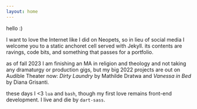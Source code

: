 ```yaml
---
layout: home
---
```


hello :)

I want to love the Internet like I did on Neopets, so in lieu of social media I welcome you to a static anchoret cell served with Jekyll. its contents are ravings, code bits, and something that passes for a portfolio.

as of fall 2023 I am finishing an MA in religion and theology and not taking any dramaturgy or production gigs, but my big 2022 projects are out on Audible Theater now: *Dirty Laundry* by Mathilde Dratwa and *Vanessa in Bed* by Diana Grisanti.

these days I <3 `lua` and `bash`, though my first love remains front-end development. I live and die by `dart-sass`.